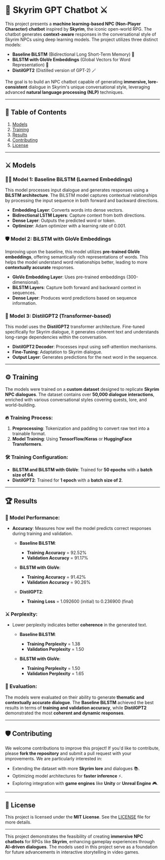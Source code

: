 # **🏰 Skyrim GPT Chatbot ⚔️**

This project presents a **machine learning-based NPC (Non-Player Character) chatbot** inspired by **Skyrim**, the iconic open-world RPG. The chatbot generates **context-aware** responses in the conversational style of Skyrim NPCs using deep learning models. The project utilizes three distinct models:

- **Baseline BiLSTM** (Bidirectional Long Short-Term Memory) 🧠
- **BiLSTM with GloVe Embeddings** (Global Vectors for Word Representation) 🔮
- **DistilGPT2** (Distilled version of GPT-2) 🪄

The goal is to build an NPC chatbot capable of generating **immersive, lore-consistent** dialogue in Skyrim's unique conversational style, leveraging advanced **natural language processing (NLP)** techniques.

---

## **📜 Table of Contents**

1. [Models](#models)
2. [Training](#training)
3. [Results](#results)
4. [Contributing](#contributing)
5. [License](#license)

---

## **⚔️ Models**

### **🧙‍♂️ Model 1: Baseline BiLSTM (Learned Embeddings)**
This model processes input dialogue and generates responses using a **BiLSTM architecture**. The BiLSTM model captures contextual relationships by processing the input sequence in both forward and backward directions.

- **Embedding Layer**: Converts words into dense vectors.
- **Bidirectional LSTM Layers**: Capture context from both directions.
- **Dense Layer**: Outputs the predicted word or token.
- **Optimizer**: Adam optimizer with a learning rate of 0.001.

### **🛡️ Model 2: BiLSTM with GloVe Embeddings**
Improving upon the baseline, this model utilizes **pre-trained GloVe embeddings**, offering semantically rich representations of words. This helps the model understand word relationships better, leading to more **contextually accurate** responses.

- **GloVe Embedding Layer**: Uses pre-trained embeddings (300-dimensional).
- **BiLSTM Layers**: Capture both forward and backward context in sequences.
- **Dense Layer**: Produces word predictions based on sequence information.

### **🏹 Model 3: DistilGPT2 (Transformer-based)**
This model uses the **DistilGPT2** transformer architecture. Fine-tuned specifically for Skyrim dialogue, it generates coherent text and understands long-range dependencies within the conversation.

- **DistilGPT2 Decoder**: Processes input using self-attention mechanisms.
- **Fine-Tuning**: Adaptation to Skyrim dialogue.
- **Output Layer**: Generates predictions for the next word in the sequence.

---

## **⚙️ Training**

The models were trained on a **custom dataset** designed to replicate **Skyrim NPC dialogues**. The dataset contains over **50,000 dialogue interactions**, enriched with various conversational styles covering quests, lore, and world-building.

### **🔥 Training Process:**
1. **Preprocessing**: Tokenization and padding to convert raw text into a trainable format.
2. **Model Training**: Using **TensorFlow/Keras** or **HuggingFace Transformers**.

### **🛠️ Training Configuration:**
- **BiLSTM and BiLSTM with GloVe**: Trained for **50 epochs** with a **batch size of 64**.
- **DistilGPT2**: Trained for **1 epoch** with a **batch size of 2**.

---

## **🏆 Results**

### **🎯 Model Performance:**

- **Accuracy**: Measures how well the model predicts correct responses during training and validation.

  - **Baseline BiLSTM**:  
    - **Training Accuracy** = 92.52%  
    - **Validation Accuracy** = 91.17%

  - **BiLSTM with GloVe**:  
    - **Training Accuracy** = 91.42%  
    - **Validation Accuracy** = 90.26%

  - **DistilGPT2**:  
    - **Training Loss** = 1.092600 (initial) to 0.236900 (final)

### **⚔️ Perplexity:**
- Lower perplexity indicates better **coherence** in the generated text.

  - **Baseline BiLSTM**:  
    - **Training Perplexity** = 1.38  
    - **Validation Perplexity** = 1.50

  - **BiLSTM with GloVe**:  
    - **Training Perplexity** = 1.50  
    - **Validation Perplexity** = 1.65

### **🔮 Evaluation:**
The models were evaluated on their ability to generate **thematic and contextually accurate dialogue**. The **Baseline BiLSTM** achieved the best results in terms of **training and validation accuracy**, while **DistilGPT2** demonstrated the most **coherent and dynamic responses**.

---

## **🛡️ Contributing**

We welcome contributions to improve this project! If you'd like to contribute, please **fork the repository** and submit a pull request with your improvements. We are particularly interested in:

- Extending the dataset with more **Skyrim lore** and dialogues 📚.
- Optimizing model architectures for **faster inference** ⚡.
- Exploring integration with **game engines** like **Unity** or **Unreal Engine** 🎮.

---

## **📜 License**

This project is licensed under the **MIT License**. See the [LICENSE](LICENSE) file for more details.

---

This project demonstrates the feasibility of creating **immersive NPC chatbots** for RPGs like **Skyrim**, enhancing gameplay experiences through **AI-driven dialogues**. The models used in this project serve as a foundation for future advancements in interactive storytelling in video games.
